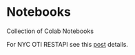 # Notebooks

Collection of Colab Notebooks

For NYC OTI RESTAPI see this [post](https://salvatore.denaro.nyc/2025/06/using-google-colab-for-rest-api.html) details.


